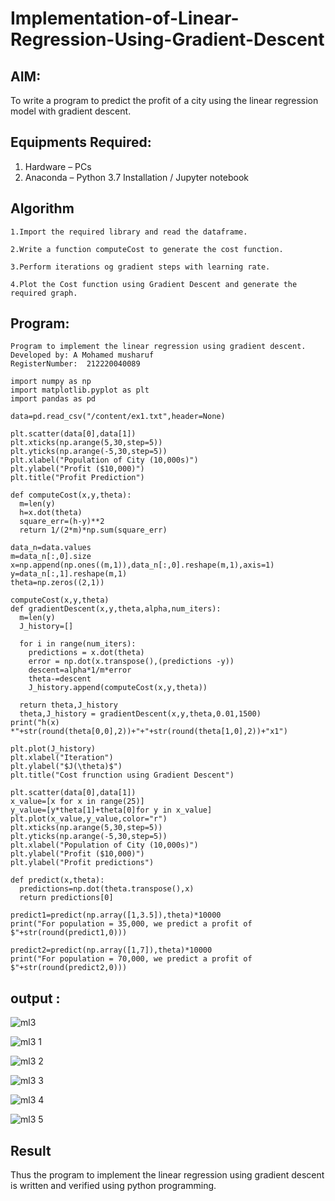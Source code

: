 # Implementation-of-Linear-Regression-Using-Gradient-Descent

## AIM:
To write a program to predict the profit of a city using the linear regression model with gradient descent.

## Equipments Required:
1. Hardware – PCs
2. Anaconda – Python 3.7 Installation / Jupyter notebook

## Algorithm
```
1.Import the required library and read the dataframe.

2.Write a function computeCost to generate the cost function.

3.Perform iterations og gradient steps with learning rate.

4.Plot the Cost function using Gradient Descent and generate the required graph.
```

## Program:
```
Program to implement the linear regression using gradient descent.
Developed by: A Mohamed musharuf
RegisterNumber:  212220040089

import numpy as np
import matplotlib.pyplot as plt
import pandas as pd

data=pd.read_csv("/content/ex1.txt",header=None)

plt.scatter(data[0],data[1])
plt.xticks(np.arange(5,30,step=5))
plt.yticks(np.arange(-5,30,step=5))
plt.xlabel("Population of City (10,000s)")
plt.ylabel("Profit ($10,000)")
plt.title("Profit Prediction")

def computeCost(x,y,theta):
  m=len(y)
  h=x.dot(theta)
  square_err=(h-y)**2
  return 1/(2*m)*np.sum(square_err)
  
data_n=data.values
m=data_n[:,0].size
x=np.append(np.ones((m,1)),data_n[:,0].reshape(m,1),axis=1)
y=data_n[:,1].reshape(m,1)
theta=np.zeros((2,1))

computeCost(x,y,theta)
def gradientDescent(x,y,theta,alpha,num_iters):
  m=len(y)
  J_history=[]

  for i in range(num_iters):
    predictions = x.dot(theta)
    error = np.dot(x.transpose(),(predictions -y))
    descent=alpha*1/m*error
    theta-=descent
    J_history.append(computeCost(x,y,theta))

  return theta,J_history
  theta,J_history = gradientDescent(x,y,theta,0.01,1500)
print("h(x) *"+str(round(theta[0,0],2))+"+"+str(round(theta[1,0],2))+"x1")

plt.plot(J_history)
plt.xlabel("Iteration")
plt.ylabel("$J(\theta)$")
plt.title("Cost frunction using Gradient Descent")

plt.scatter(data[0],data[1])
x_value=[x for x in range(25)]
y_value=[y*theta[1]+theta[0]for y in x_value]
plt.plot(x_value,y_value,color="r")
plt.xticks(np.arange(5,30,step=5))
plt.yticks(np.arange(-5,30,step=5))
plt.xlabel("Population of City (10,000s)")
plt.ylabel("Profit ($10,000)")
plt.ylabel("Profit predictions")

def predict(x,theta):
  predictions=np.dot(theta.transpose(),x)
  return predictions[0]

predict1=predict(np.array([1,3.5]),theta)*10000
print("For population = 35,000, we predict a profit of $"+str(round(predict1,0)))

predict2=predict(np.array([1,7]),theta)*10000
print("For population = 70,000, we predict a profit of $"+str(round(predict2,0)))

```
## output :

![ml3](https://github.com/karthikeyan-R16/Implementation-of-Linear-Regression-Using-Gradient-Descent/assets/119421232/f5480dc3-117c-45df-bae9-063312d7508d)

![ml3 1](https://github.com/karthikeyan-R16/Implementation-of-Linear-Regression-Using-Gradient-Descent/assets/119421232/dc3d82cd-caca-48db-832d-7756e483b7d1)

![ml3 2](https://github.com/karthikeyan-R16/Implementation-of-Linear-Regression-Using-Gradient-Descent/assets/119421232/0cfcf9d6-9da2-4f6c-a7d0-441fe5c52d5b)

![ml3 3](https://github.com/karthikeyan-R16/Implementation-of-Linear-Regression-Using-Gradient-Descent/assets/119421232/b6ce1557-4fbc-4cd3-9acc-0b005c83b0e3)

![ml3 4](https://github.com/karthikeyan-R16/Implementation-of-Linear-Regression-Using-Gradient-Descent/assets/119421232/15831b3c-c989-4b11-aa6f-a29a7e9d0aa1)

![ml3 5](https://github.com/karthikeyan-R16/Implementation-of-Linear-Regression-Using-Gradient-Descent/assets/119421232/d6c11f6c-fb62-4d84-b26f-0ad65626b82c)


## Result
Thus the program to implement the linear regression using gradient descent is written and verified using python programming.
